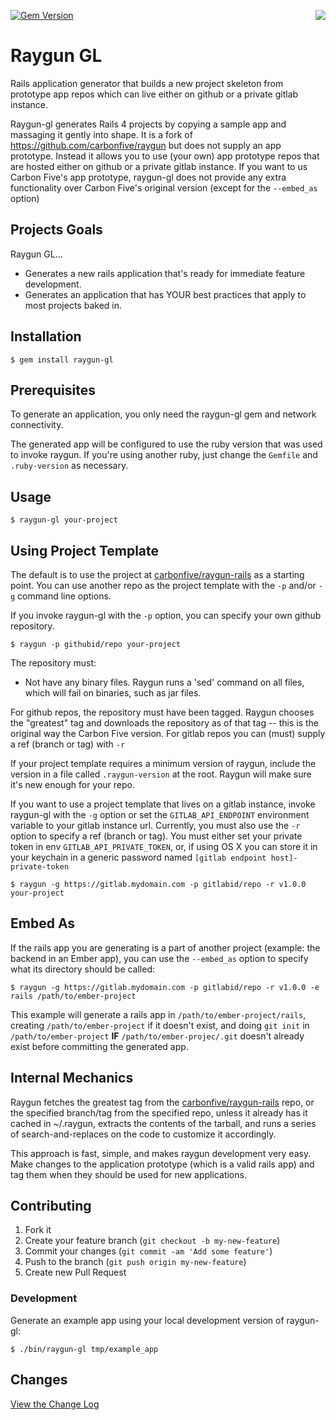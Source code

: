 [![Gem Version](https://badge.fury.io/rb/raygun-gl.png)](http://badge.fury.io/rb/raygun-gl)
<img src="https://raw.github.com/lastobelus/raygun-gl/master/marvin.jpg" align="right"/>

# Raygun GL

Rails application generator that builds a new project skeleton from prototype app repos which can live either on github or a private gitlab instance.

Raygun-gl generates Rails 4 projects by copying a sample app and massaging it gently into shape. It is a fork of https://github.com/carbonfive/raygun but does not supply an app prototype. Instead it allows you to use (your own) app prototype repos that are hosted either on github or a private gitlab instance. If you want to us Carbon Five's app prototype, raygun-gl does not provide any extra functionality over Carbon Five's original version (except for the `--embed_as` option)

## Projects Goals

Raygun GL...

* Generates a new rails application that's ready for immediate feature development.
* Generates an application that has YOUR best practices that apply to most projects baked in.

## Installation

    $ gem install raygun-gl

## Prerequisites

To generate an application, you only need the raygun-gl gem and network connectivity.

The generated app will be configured to use the ruby version that was used to invoke raygun. If you're using
another ruby, just change the ```Gemfile``` and ```.ruby-version``` as necessary.

## Usage

    $ raygun-gl your-project

## Using  Project Template

The default is to use the project at [carbonfive/raygun-rails](https://github.com/carbonfive/raygun-rails) as a
starting point. You can use another repo as the project template with the ```-p```  and/or ```-g``` command line options.

If you invoke raygun-gl with the ```-p``` option, you can specify your own github repository.

    $ raygun -p githubid/repo your-project

The repository must:

* Not have any binary files. Raygun runs a 'sed' command on all files, which will fail on binaries, such as jar files.

For github repos, the repository must have been tagged. Raygun chooses the "greatest" tag and downloads the repository as of that tag -- this is the original way the Carbon Five version. For gitlab repos you can (must) supply a ref (branch or tag) with `-r`

If your project template requires a minimum version of raygun, include the version in a file called
```.raygun-version``` at the root. Raygun will make sure it's new enough for your repo.

If you want to use a project template that lives on a gitlab instance, invoke raygun-gl with the ```-g``` option or set the `GITLAB_API_ENDPOINT` environment variable to your gitlab instance url. Currently, you must also use the `-r` option to specify a ref (branch or tag). You must either set your private token in env `GITLAB_API_PRIVATE_TOKEN`,  or, if using OS X you can store it in your keychain in a generic password named `[gitlab endpoint host]-private-token`

    $ raygun -g https://gitlab.mydomain.com -p gitlabid/repo -r v1.0.0 your-project

## Embed As

If the rails app you are generating is a part of another project (example: the backend in an Ember app), you can use the `--embed_as` option to specify what its directory should be called:

    $ raygun -g https://gitlab.mydomain.com -p gitlabid/repo -r v1.0.0 -e rails /path/to/ember-project

This example will generate a rails app in `/path/to/ember-project/rails`, creating `/path/to/ember-project` if it doesn't exist, and doing `git init` in `/path/to/ember-project` **IF** `/path/to/ember-projec/.git` doesn't already exist before committing the generated app.

## Internal Mechanics

Raygun fetches the greatest tag from the [carbonfive/raygun-rails](https://github.com/carbonfive/raygun-rails)
repo, or the specified branch/tag from the specified repo, unless it already has it cached in ~/.raygun, extracts the contents of the tarball, and runs a series of search-and-replaces on the code to customize it accordingly.

This approach is fast, simple, and makes raygun development very easy. Make changes to the application
prototype (which is a valid rails app) and tag them when they should be used for new applications.

## Contributing

1. Fork it
2. Create your feature branch (`git checkout -b my-new-feature`)
3. Commit your changes (`git commit -am 'Add some feature'`)
4. Push to the branch (`git push origin my-new-feature`)
5. Create new Pull Request

### Development

Generate an example app using your local development version of raygun-gl:

    $ ./bin/raygun-gl tmp/example_app

## Changes

[View the Change Log](https://github.com/lastobelus/raygun-gl/tree/master/CHANGES.md)
